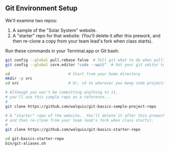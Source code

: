 ## Git Environment Setup
We'll examine two repos:
1. A sample of the "Solar System" website.
1. A "starter" repo for that website.  (You'll delete it after this prework, and then re-clone a copy from your team lead's fork when class starts).

Run these commands in your Terminal.app or Git bash:
```bash
git config --global pull.rebase false  # Tell git what to do when pulling
git config --global core.editor "code --wait"  # Set your git editor to vscode

cd                          # Start from your home directory
mkdir -p src
cd src                      # Or, cd to wherever you keep code projects

# Although you won't be committing anything to it, 
# you'll use this sample repo as a reference...
#
git clone https://github.com/walquis/git-basics-sample-project-repo

# A "starter" repo of the website.  You'll delete it after this prework,
# and then re-clone from your team lead's fork when class starts).
#
git clone https://github.com/walquis/git-basics-starter-repo

cd git-basics-starter-repo
bin/git-aliases.sh
```
